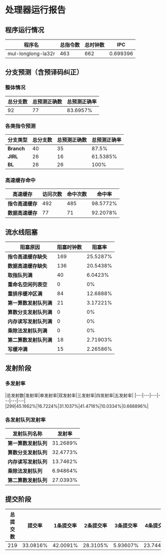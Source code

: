 # 处理器运行报告
## 程序运行情况
|程序名|总指令数|总时钟数|IPC|
|---|---|---|---|
|mul-longlong-la32r|463|662|0.699396|

## 分支预测（含预译码纠正）
### 整体情况
|总分支数|总预测正确数|总预测正确率|
|---|---|---|
|92|77|83.6957%|

### 各类指令预测
|分支类型|总分支数|总预测正确数|总预测正确率|
|---|---|---|---|
|**Branch**| 40 | 35 | 87.5%|
|**JIRL**| 26 | 16 | 61.5385%|
|**BL**| 26 | 26 | 100%|

### 高速缓存命中
|高速缓存|访问次数|命中次数|命中率|
|---|---|---|---|
|**指令高速缓存**| 492 | 485 | 98.5772%|
|**数据高速缓存**| 77 | 71 | 92.2078%|
## 流水线阻塞
|阻塞原因|阻塞时钟数|阻塞率|
|---|---|---|
|**指令高速缓存缺失**| 169 | 25.5287%|
|**数据高速缓存缺失**| 136 | 20.5438%|
|**取指队列满**| 40 | 6.0423%|
|**重命名空闲列表空**|0 | 0%|
|**重排序缓冲区满**|84 | 12.6888%|
|**第一算数发射队列满**|21 | 3.17221%|
|**算数分支发射队列满**|0 | 0%|
|**内存读写发射队列满**|0 | 0%|
|**乘除法发射队列满**|0 | 0%|
|**第二算数发射队列满**|18 | 2.71903%|
|**写缓冲满**|15 | 2.26586%|

## 发射阶段
### 多发射率
|总发射数|发射率|单发射率|双发射率|三发射率|四发射率|五发射率|
|---|---|---|---|---|---|
|299|45.1662%|16.7224%|31.1037%|41.4716%|10.0334%|0.668896%|

### 各发射队列发射率
|发射队列名称|发射率|
|---|---|
|**第一算数发射队列**|31.2689%|
|**算数分支发射队列**|32.4773%|
|**内存读写发射队列**|13.7462%|
|**乘除法发射队列**|6.94864%|
|**第二算数发射队列**|27.0393%|

## 提交阶段
|总提交数|提交率|1条提交率|2条提交率|3条提交率|4条提交率|
|---|---|---|---|---|---|
|219|33.0816%|42.0091%|28.3105%|5.93607%|23.7443%|
